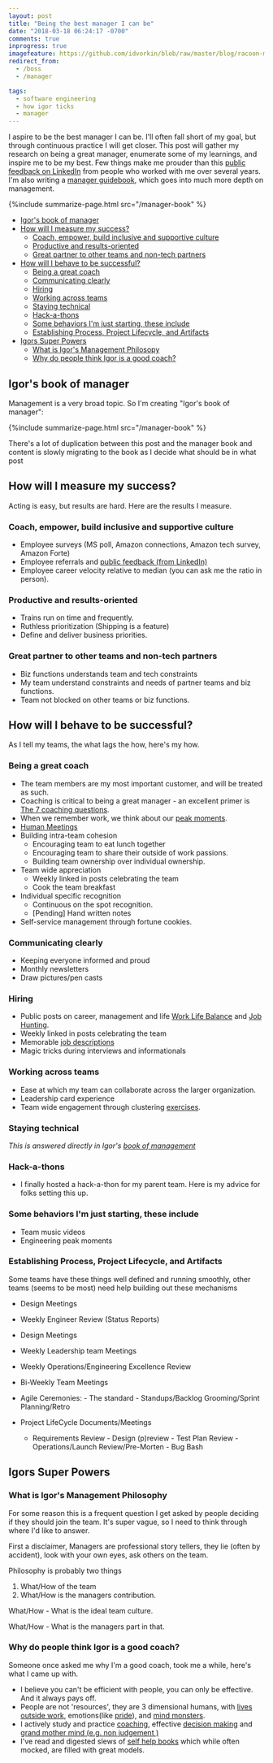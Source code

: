 ```yaml
---
layout: post
title: "Being the best manager I can be"
date: "2018-03-18 06:24:17 -0700"
comments: true
inprogress: true
imagefeature: https://github.com/idvorkin/blob/raw/master/blog/racoon-manager.webp
redirect_from:
  - /boss
  - /manager

tags:
  - software engineering
  - how igor ticks
  - manager
---
```


I aspire to be the best manager I can be. I'll often fall short of my goal, but through continuous practice I will get closer. This post will gather my research on being a great manager, enumerate some of my learnings, and inspire me to be my best. Few things make me prouder than this [public feedback on LinkedIn](/static/idvorkin-linked-in-feedback-lastest.pdf) from people who worked with me over several years. I'm also writing a [manager guidebook](/manager-book), which goes into much more depth on management.

{%include summarize-page.html src="/manager-book" %}

<!-- prettier-ignore-start -->
<!-- vim-markdown-toc-start -->

- [Igor's book of manager](#igors-book-of-manager)
- [How will I measure my success?](#how-will-i-measure-my-success)
  - [Coach, empower, build inclusive and supportive culture](#coach-empower-build-inclusive-and-supportive-culture)
  - [Productive and results-oriented](#productive-and-results-oriented)
  - [Great partner to other teams and non-tech partners](#great-partner-to-other-teams-and-non-tech-partners)
- [How will I behave to be successful?](#how-will-i-behave-to-be-successful)
  - [Being a great coach](#being-a-great-coach)
  - [Communicating clearly](#communicating-clearly)
  - [Hiring](#hiring)
  - [Working across teams](#working-across-teams)
  - [Staying technical](#staying-technical)
  - [Hack-a-thons](#hack-a-thons)
  - [Some behaviors I'm just starting, these include](#some-behaviors-im-just-starting-these-include)
  - [Establishing Process, Project Lifecycle, and Artifacts](#establishing-process-project-lifecycle-and-artifacts)
- [Igors Super Powers](#igors-super-powers)
  - [What is Igor's Management Philosopy](#what-is-igors-management-philosopy)
  - [Why do people think Igor is a good coach?](#why-do-people-think-igor-is-a-good-coach)

<!-- vim-markdown-toc-end -->
<!-- prettier-ignore-end -->

## Igor's book of manager

Management is a very broad topic. So I'm creating "Igor's book of manager":

{%include summarize-page.html src="/manager-book" %}

There's a lot of duplication between this post and the manager book and content is slowly migrating to the book as I decide what should be in what post

## How will I measure my success?

Acting is easy, but results are hard. Here are the results I measure.

### Coach, empower, build inclusive and supportive culture

- Employee surveys (MS poll, Amazon connections, Amazon tech survey, Amazon Forte)
- Employee referrals and [public feedback (from LinkedIn)](/static/idvorkin-linked-in-feedback-lastest.pdf)
- Employee career velocity relative to median (you can ask me the ratio in person).

### Productive and results-oriented

- Trains run on time and frequently.
- Ruthless prioritization (Shipping is a feature)
- Define and deliver business priorities.

### Great partner to other teams and non-tech partners

- Biz functions understands team and tech constraints
- My team understand constraints and needs of partner teams and biz functions.
- Team not blocked on other teams or biz functions.

## How will I behave to be successful?

As I tell my teams, the what lags the how, here's my how.

### Being a great coach

- The team members are my most important customer, and will be treated as such.
- Coaching is critical to being a great manager - an excellent primer is [The 7 coaching questions](/Coaching-Questions).
- When we remember work, we think about our [peak moments](/moments-at-work).
- [Human Meetings](/human-meetings)
- Building intra-team cohesion
  - Encouraging team to eat lunch together
  - Encouraging team to share their outside of work passions.
  - Building team ownership over individual ownership.
- Team wide appreciation
  - Weekly linked in posts celebrating the team
  - Cook the team breakfast
- Individual specific recognition
  - Continuous on the spot recognition.
  - [Pending] Hand written notes
- Self-service management through fortune cookies.

### Communicating clearly

- Keeping everyone informed and proud
- Monthly newsletters
- Draw pictures/pen casts

### Hiring

- Public posts on career, management and life [Work Life Balance](/sustainable-work) and [Job Hunting](https://idvorkin.github.io/?q=job-hunt).
- Weekly linked in posts celebrating the team
- Memorable [job descriptions](https://www.linkedin.com/posts/idvorkin_happyabrdance-activity-6461383015967920128-np6b)
- Magic tricks during interviews and informationals

### Working across teams

- Ease at which my team can collaborate across the larger organization.
- Leadership card experience
- Team wide engagement through clustering [exercises](https://www.oxfordhomeschooling.co.uk/blog/brainstorming-clustering/).

### Staying technical

_This is answered directly in Igor's [book of management](/the-manager-book)_

### Hack-a-thons

- I finally hosted a hack-a-thon for my parent team. Here is my advice for folks setting this up.

### Some behaviors I'm just starting, these include

- Team music videos
- Engineering peak moments

### Establishing Process, Project Lifecycle, and Artifacts

Some teams have these things well defined and running smoothly, other teams (seems to be most) need help building out these mechanisms

- Design Meetings
- Weekly Engineer Review (Status Reports)
- Design Meetings
- Weekly Leadership team Meetings
- Weekly Operations/Engineering Excellence Review
- Bi-Weekly Team Meetings

- Agile Ceremonies: - The standard - Standups/Backlog Grooming/Sprint Planning/Retro

- Project LifeCycle Documents/Meetings
  - Requirements Review - Design (p)review - Test Plan Review - Operations/Launch Review/Pre-Morten - Bug Bash

## Igors Super Powers

### What is Igor's Management Philosophy

For some reason this is a frequent question I get asked by people deciding if they should join the team. It's super vague, so I need to think through where I'd like to answer.

First a disclaimer, Managers are professional story tellers, they lie (often by accident), look with your own eyes, ask others on the team.

Philosophy is probably two things

1. What/How of the team
2. What/How is the managers contribution.

What/How - What is the ideal team culture.

What/How - What is the managers part in that.

### Why do people think Igor is a good coach?

Someone once asked me why I'm a good coach, took me a while, here's what I came up with.

- I believe you can't be efficient with people, you can only be effective. And it always pays off.
- People are not 'resources', they are 3 dimensional humans, with [lives outside work](https://bit.ly/igor-wlb-manifesto), emotions(like [pride](/pride)), and [mind monsters](/mind-monsters).
- I actively study and practice [coaching](/coach), effective [decision making](/decide) and [grand mother mind (e.g. non judgement )](/grandmother-mind)
- I've read and digested slews of [self help books](/books) which while often mocked, are filled with great models.
